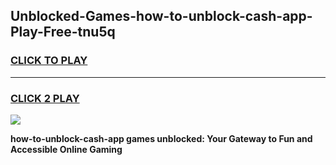 
## Unblocked-Games-how-to-unblock-cash-app-Play-Free-tnu5q
<h3>
<a href="https://premium76.site?title=how-to-unblock-cash-app&ref=10A">CLICK TO PLAY</a></h3>
<hr>

<h3>
<a href="https://premium76.site?title=how-to-unblock-cash-app&ref=10A">CLICK 2 PLAY</a>
  
</h3>

<a href="https://premium76.site?title=how-to-unblock-cash-app&ref=10A"><img src="https://clearcache.store/games.png"></a>


**how-to-unblock-cash-app games unblocked: Your Gateway to Fun and Accessible Online Gaming**
